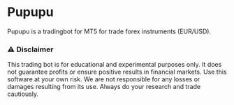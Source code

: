 # Pupupu
Pupupu is a tradingbot for MT5 for trade forex instruments (EUR/USD). 

### ⚠️ Disclaimer
This trading bot is for educational and experimental purposes only. It does not guarantee profits or ensure positive results in financial markets. Use this software at your own risk. We are not responsible for any losses or damages resulting from its use. Always do your research and trade cautiously.
